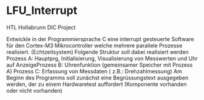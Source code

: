 # LFU_Interrupt
HTL Hollabrunn DIC Project

Entwickle in der Programmiersprache C eine interrupt gesteuerte Software für den Cortex-M3 Mikrocontroller welche mehrere parallele Prozesse realisiert. (Echtzeitsystem) Folgende Struktur soll dabei realisiert werden Prozess A: Hauptprg, Initialisierung, Visualisierung von Messwerten und Uhr auf AnzeigeProzess B: Uhrenfunktion (gemeinsamer Speicher mit Prozess A) Prozess C: Erfassung von Messdaten ( z.B.: Drehzahlmessung) Am Beginn des Programms soll zunächst eine Begrüssungstext ausgegeben werden, der zu einem Hardwaretest auffordert (Komponente vorhanden oder nicht vorhanden) 
